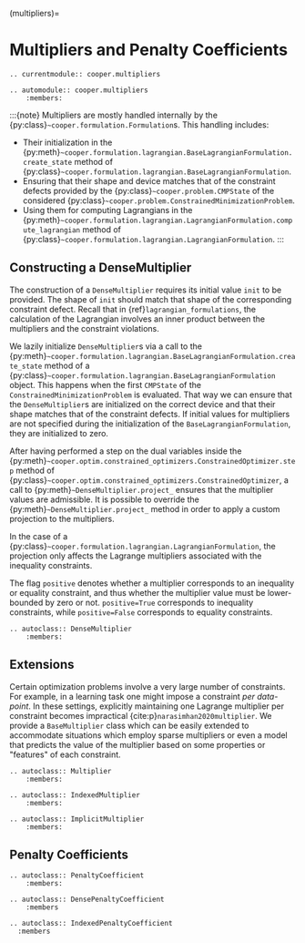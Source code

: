 (multipliers)=

# Multipliers and Penalty Coefficients


```{eval-rst}
.. currentmodule:: cooper.multipliers
```

```{eval-rst}
.. automodule:: cooper.multipliers
    :members:
```


:::{note}
Multipliers are mostly handled internally by the
{py:class}`~cooper.formulation.Formulation`s. This handling includes:

- Their initialization in the
  {py:meth}`~cooper.formulation.lagrangian.BaseLagrangianFormulation.create_state`
  method of {py:class}`~cooper.formulation.lagrangian.BaseLagrangianFormulation`.
- Ensuring that their shape and device matches that of the constraint
  defects provided by the {py:class}`~cooper.problem.CMPState` of the
  considered {py:class}`~cooper.problem.ConstrainedMinimizationProblem`.
- Using them for computing Lagrangians in the
  {py:meth}`~cooper.formulation.lagrangian.LagrangianFormulation.compute_lagrangian`
  method of {py:class}`~cooper.formulation.lagrangian.LagrangianFormulation`.
:::

## Constructing a DenseMultiplier

The construction of a `DenseMultiplier` requires its initial value `init` to
be provided. The shape of `init` should match that shape of the corresponding
constraint defect. Recall that in {ref}`lagrangian_formulations`, the
calculation of the Lagrangian involves an inner product between the multipliers
and the constraint violations.

We lazily initialize `DenseMultiplier`s via a call to the
{py:meth}`~cooper.formulation.lagrangian.BaseLagrangianFormulation.create_state`
method of a {py:class}`~cooper.formulation.lagrangian.BaseLagrangianFormulation`
object. This happens when the first `CMPState` of the
`ConstrainedMinimizationProblem` is evaluated. That way we can ensure that the
`DenseMultiplier`s are initialized on the correct device and that their shape
matches that of the constraint defects. If initial values for multipliers are
not specified during the initialization of the `BaseLagrangianFormulation`,
they are initialized to zero.

After having performed a step on the dual variables inside the
{py:meth}`~cooper.optim.constrained_optimizers.ConstrainedOptimizer.step` method of
{py:class}`~cooper.optim.constrained_optimizers.ConstrainedOptimizer`, a call to
{py:meth}`~DenseMultiplier.project_` ensures that the multiplier values are
admissible. It is possible to override the {py:meth}`~DenseMultiplier.project_`
method in order to apply a custom projection to the multipliers.

In the case of a {py:class}`~cooper.formulation.lagrangian.LagrangianFormulation`,
the projection only affects the Lagrange multipliers associated with the inequality
constraints.

The flag `positive` denotes whether a multiplier corresponds to an inequality
or equality constraint, and thus whether the multiplier value must be
lower-bounded by zero or not. `positive=True` corresponds to inequality
constraints, while `positive=False` corresponds to equality constraints.

```{eval-rst}
.. autoclass:: DenseMultiplier
    :members:
```

## Extensions

Certain optimization problems involve a very large number of constraints. For
example, in a learning task one might impose a constraint *per data-point*.
In these settings, explicitly maintaining one Lagrange multiplier per constraint
becomes impractical {cite:p}`narasimhan2020multiplier`. We provide a
`BaseMultiplier` class which can be easily extended to accommodate situations
which employ sparse multipliers or even a model that predicts the value of the
multiplier based on some properties or "features" of each constraint.

```{eval-rst}
.. autoclass:: Multiplier
    :members:
```


```{eval-rst}
.. autoclass:: IndexedMultiplier
    :members:
```

```{eval-rst}
.. autoclass:: ImplicitMultiplier
    :members:
```


## Penalty Coefficients


```{eval-rst}
.. autoclass:: PenaltyCoefficient
    :members:
```

```{eval-rst}
.. autoclass:: DensePenaltyCoefficient
    :members
```

```{eval-rst}
.. autoclass:: IndexedPenaltyCoefficient
  :members
